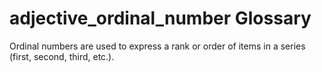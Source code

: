 # adjective_ordinal_number Glossary
Ordinal numbers are used to express a rank or order of items in a series (first, second, third, etc.).
